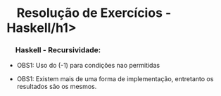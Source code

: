 
<h1><svg aria-hidden="true" class="octicon octicon-link" height="16" version="1.1" viewBox="0 0 16 16" width="16"></svg></a>
Resolução de Exercícios - Haskell/h1>

<h3><svg aria-hidden="true" class="octicon octicon-link" height="16" version="1.1" viewBox="0 0 16 16" width="16"></svg></a>
Haskell - Recursividade:</h3>

<ul>
  <li>
    <p>OBS1: Uso do (-1) para condições nao permitidas</p>
  </li>
  
  <li>
    <p>OBS1: Existem mais de uma forma de implementação, entretanto os resultados são os mesmos.</p>
  </li>
  
</ul>

